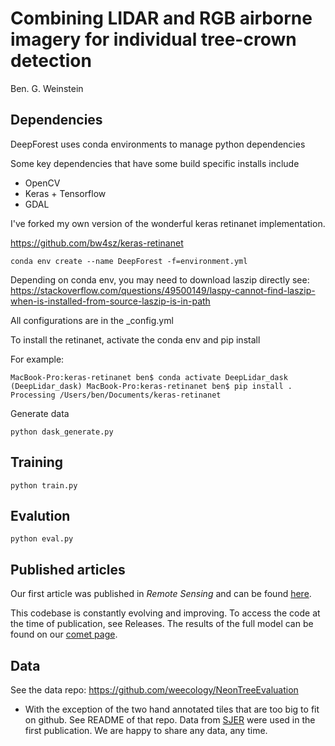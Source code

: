 # Combining LIDAR and RGB airborne imagery for individual tree-crown detection

Ben. G. Weinstein

## Dependencies

DeepForest uses conda environments to manage python dependencies

Some key dependencies that have some build specific installs include

* OpenCV
* Keras + Tensorflow
* GDAL

I've forked my own version of the wonderful keras retinanet implementation.

https://github.com/bw4sz/keras-retinanet

```
conda env create --name DeepForest -f=environment.yml
```

Depending on conda env, you may need to download laszip directly see: https://stackoverflow.com/questions/49500149/laspy-cannot-find-laszip-when-is-installed-from-source-laszip-is-in-path

All configurations are in the _config.yml 

To install the retinanet, activate the conda env and pip install

For example:
```
MacBook-Pro:keras-retinanet ben$ conda activate DeepLidar_dask
(DeepLidar_dask) MacBook-Pro:keras-retinanet ben$ pip install .
Processing /Users/ben/Documents/keras-retinanet
```


Generate data

```
python dask_generate.py
```

## Training

```
python train.py
```

## Evalution

```
python eval.py
```

## Published articles

Our first article was published in *Remote Sensing* and can be found [here](https://www.mdpi.com/2072-4292/11/11/1309). 

This codebase is constantly evolving and improving. To access the code at the time of publication, see Releases.
The results of the full model can be found on our [comet page](https://www.comet.ml/bw4sz/deeplidar/2645e41bf83b47e68a313f3c933aff8a).

## Data

See the data repo: https://github.com/weecology/NeonTreeEvaluation
* With the exception of the two hand annotated tiles that are too big to fit on github. See README of that repo.
Data from [SJER](https://www.neonscience.org/field-sites/field-sites-map/SJER) were used in the first publication. We are happy to share any data, any time.

